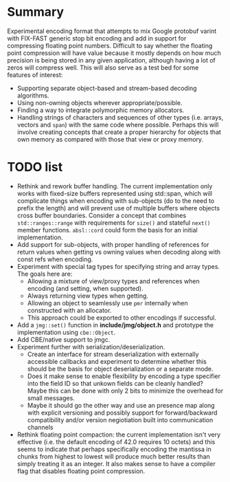 
# Summary

Experimental encoding format that attempts to mix Google protobuf
varint with FIX-FAST generic stop bit encoding and add in support for
compressing floating point numbers. Difficult to say whether the
floating point compression will have value because it mostly depends
on how much precision is being stored in any given application,
although having a lot of zeros will compress well. This will also
serve as a test bed for some features of interest:
* Supporting separate object-based and stream-based decoding
  algorithms.
* Using non-owning objects wherever appropriate/possible.
* Finding a way to integrate polymorphic memory allocators.
* Handling strings of characters and sequences of other types
  (i.e. arrays, vectors and `span`) with the same code where
  possible. Perhaps this will involve creating concepts that create a
  proper hierarchy for objects that own memory as compared with those
  that view or proxy memory.

# TODO list

* Rethink and rework buffer handling. The current implementation only
  works with fixed-size buffers represented using std::span, which
  will complicate things when encoding with sub-objects (do to the
  need to prefix the length) and will prevent use of multiple buffers
  where objects cross buffer boundaries. Consider a concept that
  combines `std::ranges::range` with requirements for `size()` and
  stateful `next()` member functions. `absl::cord` could form the
  basis for an initial implementation.
* Add support for sub-objects, with proper handling of references for
  return values when getting vs owning values when decoding along with
  const refs when encoding.
* Experiment with special tag types for specifying string and array
  types. The goals here are:
  * Allowing a mixture of view/proxy types and references when
    encoding (and setting, when supported).
  * Always returning view types when getting.
  * Allowing an object to seamlessly use `pmr` internally when
    constructed with an allocator.
  * This approach could be exported to other encodings if successful.
* Add a `jmg::set()` function in **include/jmg/object.h** and
  prototype the implementation using `cbe::Object`.
* Add CBE/native support to jmgc.
* Experiment further with serialization/deserialization.
  * Create an interface for stream deserialization with externally
    accessible callbacks and experiment to determine whether this
    should be the basis for object deserialization or a separate mode.
  * Does it make sense to enable flexibility by encoding a type
    specifier into the field ID so that unkown fields can be cleanly
    handled? Maybe this can be done with only 2 bits to minimize the
    overhead for small messages.
  * Maybe it should go the other way and use an presence map along
    with explicit versioning and possibly support for forward/backward
    compatibility and/or version negiotiation built into communication
    channels
* Rethink floating point compaction: the current implementation isn't
  very effective (i.e. the default encoding of 42.0 requires 10
  octets) and this seems to indicate that perhaps specifically
  encoding the mantissa in chunks from highest to lowest will produce
  much better results than simply treating it as an integer. It also
  makes sense to have a compiler flag that disables floating point
  compression.
